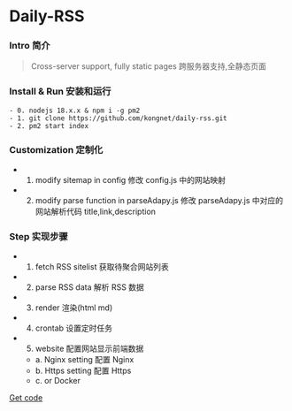 # Daily-RSS

### Intro 简介

> Cross-server support, fully static pages
> 跨服务器支持,全静态页面

### Install & Run 安装和运行

```
- 0. nodejs 18.x.x & npm i -g pm2
- 1. git clone https://github.com/kongnet/daily-rss.git
- 2. pm2 start index
```

### Customization 定制化

- 1. modify sitemap in config 修改 config.js 中的网站映射
- 2. modify parse function in parseAdapy.js 修改 parseAdapy.js 中对应的网站解析代码 title,link,description

### Step 实现步骤

- 1. fetch RSS sitelist 获取待聚合网站列表
- 2. parse RSS data 解析 RSS 数据
- 3. render 渲染(html md)
- 4. crontab 设置定时任务
- 5. website 配置网站显示前端数据
  - a. Nginx setting 配置 Nginx
  - b. Https setting 配置 Https
  - c. or Docker

[Get code](https://github.com/kongnet/daily-rss)
